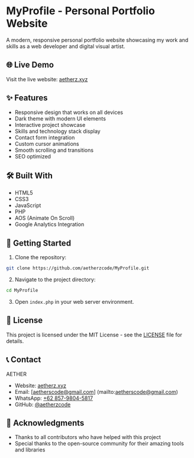 # MyProfile - Personal Portfolio Website

A modern, responsive personal portfolio website showcasing my work and skills as a web developer and digital visual artist.

## 🌐 Live Demo

Visit the live website: [aetherz.xyz](https://aetherz.xyz)

## ✨ Features

- Responsive design that works on all devices
- Dark theme with modern UI elements
- Interactive project showcase
- Skills and technology stack display
- Contact form integration
- Custom cursor animations
- Smooth scrolling and transitions
- SEO optimized

## 🛠️ Built With

- HTML5
- CSS3
- JavaScript
- PHP
- AOS (Animate On Scroll)
- Google Analytics Integration

## 🚀 Getting Started

1. Clone the repository: 
```bash
git clone https://github.com/aetherzcode/MyProfile.git
```

2. Navigate to the project directory:
```bash
cd MyProfile
```

3. Open `index.php` in your web server environment.

## 📝 License

This project is licensed under the MIT License - see the [LICENSE](LICENSE) file for details.

## 📞 Contact

AETHER
- Website: [aetherz.xyz](https://aetherz.xyz)
- Email: [aetherscode@gmail.com] (mailto:aetherscode@gmail.com)
- WhatsApp: [+62 857-9804-5817](https://wa.me/6285798045817)
- GitHub: [@aetherzcode](https://github.com/aetherzcode)

## 🙏 Acknowledgments

- Thanks to all contributors who have helped with this project
- Special thanks to the open-source community for their amazing tools and libraries
